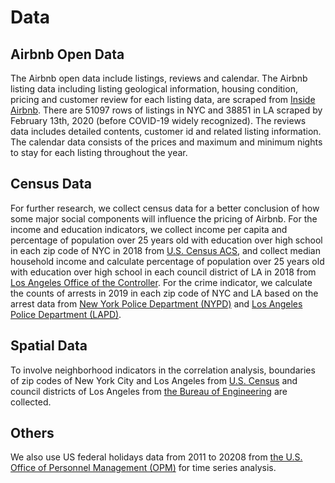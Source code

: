# Data

## Airbnb Open Data

The Airbnb open data include listings, reviews and calendar. The Airbnb listing data including listing geological information, housing condition, pricing and customer review for each listing data, are scraped from [Inside Airbnb](http://insideairbnb.com/get-the-data.html). There are 51097 rows of listings in NYC and 38851 in LA scraped by February 13th, 2020 (before COVID-19 widely recognized). The reviews data includes detailed contents, customer id and related listing information. The calendar data consists of the prices and maximum and minimum nights to stay for each listing throughout the year.

## Census Data

For further research, we collect census data for a better conclusion of how some major social components will influence the pricing of Airbnb. For the income and education indicators, we collect income per capita and percentage of population over 25 years old with education over high school in each zip code of NYC in 2018 from [U.S. Census ACS](https://www.census.gov/programs-surveys/acs/), and collect median household income and calculate percentage of population over 25 years old with education over high school in each council district of LA in 2018 from [Los Angeles Office of the Controller](https://controllerdata.lacity.org/Statistics/Economy-Panel-LA-Data/4ndk-mmc8/data). For the crime indicator, we calculate the counts of arrests in 2019 in each zip code of NYC and LA based on the arrest data from [New York Police Department (NYPD)](https://data.cityofnewyork.us/Public-Safety/NYPD-Arrests-Data-Historic-/8h9b-rp9u) and [Los Angeles Police Department (LAPD)](https://data.lacity.org/A-Safe-City/Arrest-data-2016-present/sniz-4n2f).

## Spatial Data

To involve neighborhood indicators in the correlation analysis, boundaries of zip codes of New York City and Los Angeles from [U.S. Census](https://www.census.gov/geographies/mapping-files/time-series/geo/carto-boundary-file.html) and council districts of Los Angeles from [the Bureau of Engineering](https://data.lacity.org/A-Well-Run-City/Council-Districts/5v3h-vptv) are collected. 

## Others

We also use US federal holidays data from 2011 to 20208 from [the U.S. Office of Personnel Management (OPM)](https://data.world/sudipta/us-federal-holidays-2011-2020) for time series analysis.
